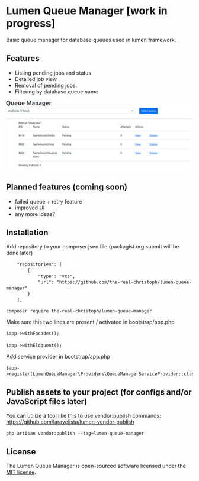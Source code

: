 # Lumen Queue Manager [work in progress]

Basic queue manager for database queues used in lumen framework.

## Features

* Listing pending jobs and status
* Detailed job view
* Removal of pending jobs.
* Filtering by database queue name

![Preview](https://raw.githubusercontent.com/the-real-christoph/lumen-queue-manager/master/preview.png)


## Planned features (coming soon)
* failed queue + retry feature
* improved UI
* any more ideas?

## Installation

Add repository to your composer.json file (packagist.org submit will be done later)

```
    "repositories": [
        {
            "type": "vcs",
            "url": "https://github.com/the-real-christoph/lumen-queue-manager"
        }
    ],
```

```
composer require the-real-christoph/lumen-queue-manager
```

Make sure this two lines are present / activated in bootstrap/app.php

```
$app->withFacades();

$app->withEloquent();
```

Add service provider in bootstrap/app.php

```
$app->register(LumenQueueManager\Providers\QueueManagerServiceProvider::class);
```

## Publish assets to your project (for configs and/or JavaScript files later)

You can utilize a tool like this to use vendor:publish commands:
https://github.com/laravelista/lumen-vendor-publish

```
php artisan vendor:publish --tag=lumen-queue-manager
```

## License

The Lumen Queue Manager is open-sourced software licensed under the [MIT license](https://opensource.org/licenses/MIT).

